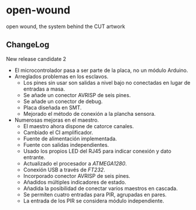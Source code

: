 open-wound
==========

open wound, the system behind the CUT artwork

## ChangeLog  ##

New release candidate 2

- El microcontrolador pasa a ser parte de la placa, no un módulo Arduino.
- Arreglados problemas en los esclavos.
  * Los pines sin usar son salidas a nivel bajo no conectadas en lugar de entradas a masa.
  * Se añade un conector AVRISP de seis pines.
  * Se añade un conector de debug.
  * Placa diseñada en SMT.
  * Mejorado el método de conexión a la plancha sensora.
- Numerosas mejoras en el maestro.
  * El maestro ahora dispone de catorce canales.
  * Cambiado el CI amplificador.
  * Fuente de alimentación implementada.
  * Fuente con salidas independientes.
  * Usado los propios LED del RJ45 para indicar conexión y dato entrante.
  * Actualizado el procesador a *ATMEGA1280*.
  * Conexión USB a través de *FT232*.
  * Incorporado conector AVRISP de seis pines.
  * Añadidos múltiples indicadores de estado.
  * Añadida la posibilidad de conectar varios maestros en cascada.
  * Se permiten cuatro entradas para PIR, agrupadas en pares.
  * La entrada de los PIR se considera módulo independiente.

